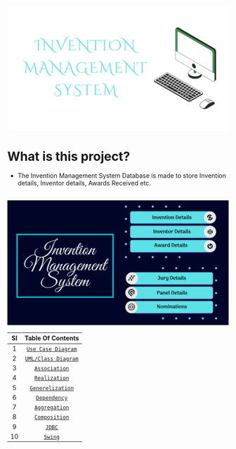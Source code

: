 <div align="center">

<img src="https://github.com/a3X3k/Invention_Management_System/blob/main/Assets/2%2Cpng.png" alt="drawing"/>

</div>
      
# What is this project?

- The Invention Management System Database is made to store Invention details, Inventor details, Awards Received etc. 

<br/>

<div align="center">

<img src="https://github.com/a3X3k/Invention_Management_System/blob/main/Assets/1.png" alt="drawing"/>

        
| SI | Table Of Contents |
|:-----:| :-----: |
| 1 | [`Use Case Diagram`]() |
| 2 | [`UML/Class Diagram`]() |
| 3 | [`Association`]() |
| 4 | [`Realization`]() |
| 5 | [`Generelization`]() |
| 6 | [`Dependency`]() |
| 7 | [`Aggregation`]() |
| 8 | [`Composition`]() |
| 9 | [`JDBC`]() |
| 10 | [`Swing`]() |
      
</div>
